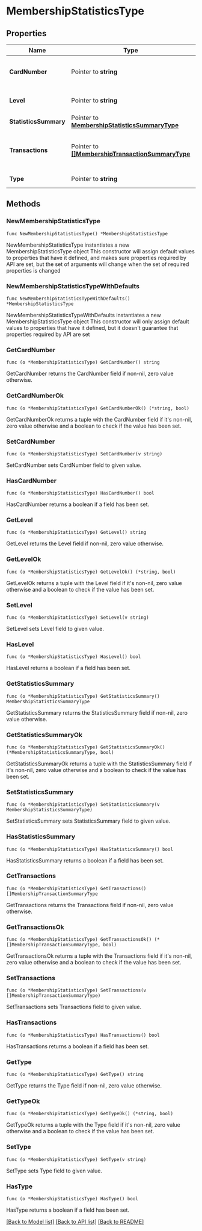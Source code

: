 # MembershipStatisticsType

## Properties

Name | Type | Description | Notes
------------ | ------------- | ------------- | -------------
**CardNumber** | Pointer to **string** | The membership card number. | [optional] 
**Level** | Pointer to **string** | The level of the membership. | [optional] 
**StatisticsSummary** | Pointer to [**MembershipStatisticsSummaryType**](MembershipStatisticsSummaryType.md) |  | [optional] 
**Transactions** | Pointer to [**[]MembershipTransactionSummaryType**](MembershipTransactionSummaryType.md) | Activity or a transaction related to the Membership. | [optional] 
**Type** | Pointer to **string** | The type of membership. | [optional] 

## Methods

### NewMembershipStatisticsType

`func NewMembershipStatisticsType() *MembershipStatisticsType`

NewMembershipStatisticsType instantiates a new MembershipStatisticsType object
This constructor will assign default values to properties that have it defined,
and makes sure properties required by API are set, but the set of arguments
will change when the set of required properties is changed

### NewMembershipStatisticsTypeWithDefaults

`func NewMembershipStatisticsTypeWithDefaults() *MembershipStatisticsType`

NewMembershipStatisticsTypeWithDefaults instantiates a new MembershipStatisticsType object
This constructor will only assign default values to properties that have it defined,
but it doesn't guarantee that properties required by API are set

### GetCardNumber

`func (o *MembershipStatisticsType) GetCardNumber() string`

GetCardNumber returns the CardNumber field if non-nil, zero value otherwise.

### GetCardNumberOk

`func (o *MembershipStatisticsType) GetCardNumberOk() (*string, bool)`

GetCardNumberOk returns a tuple with the CardNumber field if it's non-nil, zero value otherwise
and a boolean to check if the value has been set.

### SetCardNumber

`func (o *MembershipStatisticsType) SetCardNumber(v string)`

SetCardNumber sets CardNumber field to given value.

### HasCardNumber

`func (o *MembershipStatisticsType) HasCardNumber() bool`

HasCardNumber returns a boolean if a field has been set.

### GetLevel

`func (o *MembershipStatisticsType) GetLevel() string`

GetLevel returns the Level field if non-nil, zero value otherwise.

### GetLevelOk

`func (o *MembershipStatisticsType) GetLevelOk() (*string, bool)`

GetLevelOk returns a tuple with the Level field if it's non-nil, zero value otherwise
and a boolean to check if the value has been set.

### SetLevel

`func (o *MembershipStatisticsType) SetLevel(v string)`

SetLevel sets Level field to given value.

### HasLevel

`func (o *MembershipStatisticsType) HasLevel() bool`

HasLevel returns a boolean if a field has been set.

### GetStatisticsSummary

`func (o *MembershipStatisticsType) GetStatisticsSummary() MembershipStatisticsSummaryType`

GetStatisticsSummary returns the StatisticsSummary field if non-nil, zero value otherwise.

### GetStatisticsSummaryOk

`func (o *MembershipStatisticsType) GetStatisticsSummaryOk() (*MembershipStatisticsSummaryType, bool)`

GetStatisticsSummaryOk returns a tuple with the StatisticsSummary field if it's non-nil, zero value otherwise
and a boolean to check if the value has been set.

### SetStatisticsSummary

`func (o *MembershipStatisticsType) SetStatisticsSummary(v MembershipStatisticsSummaryType)`

SetStatisticsSummary sets StatisticsSummary field to given value.

### HasStatisticsSummary

`func (o *MembershipStatisticsType) HasStatisticsSummary() bool`

HasStatisticsSummary returns a boolean if a field has been set.

### GetTransactions

`func (o *MembershipStatisticsType) GetTransactions() []MembershipTransactionSummaryType`

GetTransactions returns the Transactions field if non-nil, zero value otherwise.

### GetTransactionsOk

`func (o *MembershipStatisticsType) GetTransactionsOk() (*[]MembershipTransactionSummaryType, bool)`

GetTransactionsOk returns a tuple with the Transactions field if it's non-nil, zero value otherwise
and a boolean to check if the value has been set.

### SetTransactions

`func (o *MembershipStatisticsType) SetTransactions(v []MembershipTransactionSummaryType)`

SetTransactions sets Transactions field to given value.

### HasTransactions

`func (o *MembershipStatisticsType) HasTransactions() bool`

HasTransactions returns a boolean if a field has been set.

### GetType

`func (o *MembershipStatisticsType) GetType() string`

GetType returns the Type field if non-nil, zero value otherwise.

### GetTypeOk

`func (o *MembershipStatisticsType) GetTypeOk() (*string, bool)`

GetTypeOk returns a tuple with the Type field if it's non-nil, zero value otherwise
and a boolean to check if the value has been set.

### SetType

`func (o *MembershipStatisticsType) SetType(v string)`

SetType sets Type field to given value.

### HasType

`func (o *MembershipStatisticsType) HasType() bool`

HasType returns a boolean if a field has been set.


[[Back to Model list]](../README.md#documentation-for-models) [[Back to API list]](../README.md#documentation-for-api-endpoints) [[Back to README]](../README.md)


